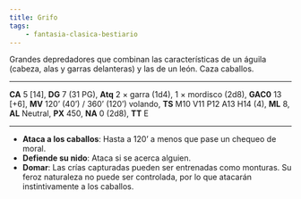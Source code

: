 ```yaml
---
title: Grifo
tags:
    - fantasia-clasica-bestiario
---
```

Grandes depredadores que combinan las características de un águila (cabeza, alas y garras delanteras) y las de un león. Caza caballos.
___
**CA** 5 [14], **DG** 7 (31 PG), **Atq** 2 × garra (1d4), 1 × mordisco (2d8), **GAC0** 13 [+6], **MV** 120’ (40’) / 360’ (120’) volando, **TS** M10 V11 P12 A13 H14 (4), **ML** 8, **AL** Neutral, **PX** 450, **NA** 0 (2d8), **TT** E
___
- **Ataca a los caballos**: Hasta a 120’ a menos que pase un chequeo de moral.
- **Defiende su nido**: Ataca si se acerca alguien.
- **Domar**: Las crías capturadas pueden ser entrenadas como monturas. Su feroz naturaleza no puede ser controlada, por lo que atacarán instintivamente a los caballos.
